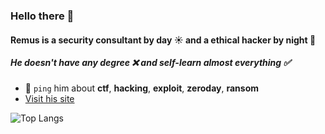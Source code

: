 ### Hello there 👋

#### Remus is a security consultant by day ☀️ and a ethical hacker by night 🌙
##### He doesn't have any degree ❌ and self-learn almost everything ✅

- 💬 `ping` him about **ctf**, **hacking**, **exploit**, **zeroday**, **ransom**
- [Visit his site](https://remusdbd.github.io)

![Top Langs](https://github-readme-stats.vercel.app/api/top-langs/?username=RemusDBD&layout=compact&langs_count=99)
